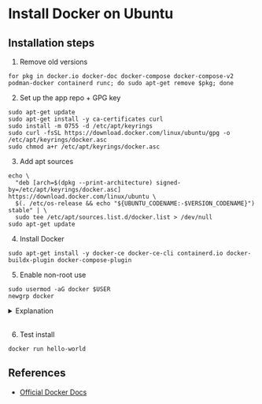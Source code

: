 # Install Docker on Ubuntu

## Installation steps

1. Remove old versions

```shell
for pkg in docker.io docker-doc docker-compose docker-compose-v2 podman-docker containerd runc; do sudo apt-get remove $pkg; done
```

2. Set up the app repo + GPG key

```shell
sudo apt-get update
sudo apt-get install -y ca-certificates curl 
sudo install -m 0755 -d /etc/apt/keyrings
sudo curl -fsSL https://download.docker.com/linux/ubuntu/gpg -o /etc/apt/keyrings/docker.asc
sudo chmod a+r /etc/apt/keyrings/docker.asc
```

3. Add apt sources

```shell
echo \
  "deb [arch=$(dpkg --print-architecture) signed-by=/etc/apt/keyrings/docker.asc] https://download.docker.com/linux/ubuntu \
  $(. /etc/os-release && echo "${UBUNTU_CODENAME:-$VERSION_CODENAME}") stable" | \
  sudo tee /etc/apt/sources.list.d/docker.list > /dev/null
sudo apt-get update
```

4. Install Docker

```shell
sudo apt-get install -y docker-ce docker-ce-cli containerd.io docker-buildx-plugin docker-compose-plugin
```

5. Enable non-root use

```shell
sudo usermod -aG docker $USER
newgrp docker
```

<details>

<summary>Explanation</summary>

- Adding yourself to the docker group lets you run `docker` without `sudo`
- `newgrp docker` applies the change right away, instead of logging out/in  
- If you skip this, you’ll see permission denied errors.

</details><br>

6. Test install

```shell
docker run hello-world
```

## References
- [Official Docker Docs](https://docs.docker.com/engine/install/)
